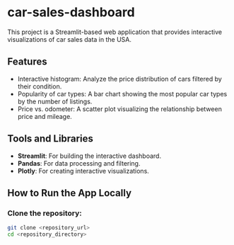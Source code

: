 # car-sales-dashboard

This project is a Streamlit-based web application that provides interactive visualizations of car sales data in the USA.

## Features
- Interactive histogram: Analyze the price distribution of cars filtered by their condition.
- Popularity of car types: A bar chart showing the most popular car types by the number of listings.
- Price vs. odometer: A scatter plot visualizing the relationship between price and mileage.

## Tools and Libraries
- **Streamlit**: For building the interactive dashboard.
- **Pandas**: For data processing and filtering.
- **Plotly**: For creating interactive visualizations.

## How to Run the App Locally
### Clone the repository:
```bash
git clone <repository_url>
cd <repository_directory>